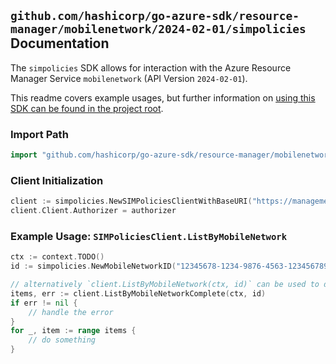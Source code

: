 
## `github.com/hashicorp/go-azure-sdk/resource-manager/mobilenetwork/2024-02-01/simpolicies` Documentation

The `simpolicies` SDK allows for interaction with the Azure Resource Manager Service `mobilenetwork` (API Version `2024-02-01`).

This readme covers example usages, but further information on [using this SDK can be found in the project root](https://github.com/hashicorp/go-azure-sdk/tree/main/docs).

### Import Path

```go
import "github.com/hashicorp/go-azure-sdk/resource-manager/mobilenetwork/2024-02-01/simpolicies"
```


### Client Initialization

```go
client := simpolicies.NewSIMPoliciesClientWithBaseURI("https://management.azure.com")
client.Client.Authorizer = authorizer
```


### Example Usage: `SIMPoliciesClient.ListByMobileNetwork`

```go
ctx := context.TODO()
id := simpolicies.NewMobileNetworkID("12345678-1234-9876-4563-123456789012", "example-resource-group", "mobileNetworkValue")

// alternatively `client.ListByMobileNetwork(ctx, id)` can be used to do batched pagination
items, err := client.ListByMobileNetworkComplete(ctx, id)
if err != nil {
	// handle the error
}
for _, item := range items {
	// do something
}
```
